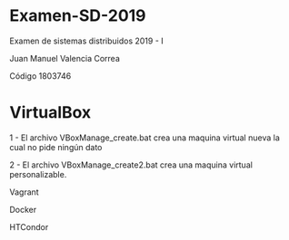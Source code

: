 # Examen-SD-2019
Examen de sistemas distribuidos 2019 - I

Juan Manuel Valencia Correa

Código 1803746

# VirtualBox

1 - El archivo VBoxManage_create.bat crea una maquina virtual nueva la cual no pide ningún dato

2 - El archivo VBoxManage_create2.bat crea una maquina virtual personalizable.


Vagrant

Docker

HTCondor
